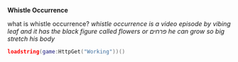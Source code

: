 **Whistle Occurrence**


what is whistle occurrence?
*whistle occurrence is a video episode by vibing leaf and it has the black figure called flowers or פרחים he can grow so big stretch his body*


```lua
loadstring(game:HttpGet("Working"))()
```
